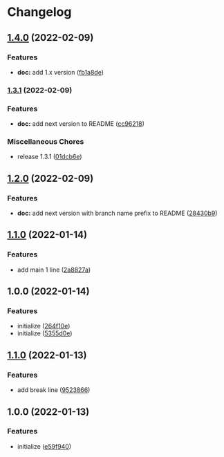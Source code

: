 # Changelog

## [1.4.0](https://github.com/htsh-tsyk/releasetest/compare/v1.3.1...v1.4.0) (2022-02-09)


### Features

* **doc:** add 1.x version ([fb1a8de](https://github.com/htsh-tsyk/releasetest/commit/fb1a8deef036ee64f5cb24fa58bb7db42f680c0e))

### [1.3.1](https://github.com/htsh-tsyk/releasetest/compare/v1.1.0...v1.3.1) (2022-02-09)


### Features

* **doc:** add next version to README ([cc96218](https://github.com/htsh-tsyk/releasetest/commit/cc962182d5e98cca89bd2bbebe14b75b65cbe6e1))


### Miscellaneous Chores

* release 1.3.1 ([01dcb6e](https://github.com/htsh-tsyk/releasetest/commit/01dcb6e128f6cce57178aa19f8a2951ee53d1a1a))

## [1.2.0](https://github.com/htsh-tsyk/releasetest/compare/v1.1.0...v1.2.0) (2022-02-09)


### Features

* **doc:** add next version with branch name prefix to README ([28430b9](https://github.com/htsh-tsyk/releasetest/commit/28430b9318082f5d858a1e39230aee79d00ae340))

## [1.1.0](https://github.com/htsh-tsyk/releasetest/compare/v1.0.0...v1.1.0) (2022-01-14)


### Features

* add main 1 line ([2a8827a](https://github.com/htsh-tsyk/releasetest/commit/2a8827a76ab1b7aa33f5d060f93a755d136c1464))

## 1.0.0 (2022-01-14)


### Features

* initialize ([264f10e](https://github.com/htsh-tsyk/releasetest/commit/264f10eb383db86dd333819a98fab6b84fe9b674))
* initialize ([5355d0e](https://github.com/htsh-tsyk/releasetest/commit/5355d0ebcbca675884ac38eaaf49c10a449e6853))

## [1.1.0](https://github.com/htsh-tsyk/releasetest/compare/v1.0.0...v1.1.0) (2022-01-13)


### Features

* add break line ([9523866](https://github.com/htsh-tsyk/releasetest/commit/9523866d49c96948b5881612475afcf0b14d285a))

## 1.0.0 (2022-01-13)


### Features

* initialize ([e59f940](https://github.com/htsh-tsyk/releasetest/commit/e59f94073d03acc5d2d5ebc7fcf5a3232633c274))
